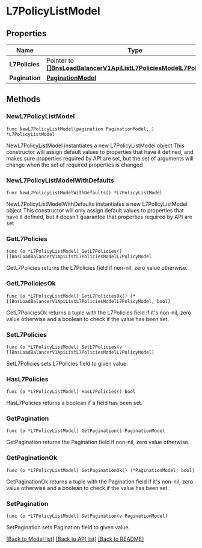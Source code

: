 # L7PolicyListModel

## Properties

Name | Type | Description | Notes
------------ | ------------- | ------------- | -------------
**L7Policies** | Pointer to [**[]BnsLoadBalancerV1ApiListL7PoliciesModelL7PolicyModel**](BnsLoadBalancerV1ApiListL7PoliciesModelL7PolicyModel.md) |  | [optional] 
**Pagination** | [**PaginationModel**](PaginationModel.md) |  | 

## Methods

### NewL7PolicyListModel

`func NewL7PolicyListModel(pagination PaginationModel, ) *L7PolicyListModel`

NewL7PolicyListModel instantiates a new L7PolicyListModel object
This constructor will assign default values to properties that have it defined,
and makes sure properties required by API are set, but the set of arguments
will change when the set of required properties is changed

### NewL7PolicyListModelWithDefaults

`func NewL7PolicyListModelWithDefaults() *L7PolicyListModel`

NewL7PolicyListModelWithDefaults instantiates a new L7PolicyListModel object
This constructor will only assign default values to properties that have it defined,
but it doesn't guarantee that properties required by API are set

### GetL7Policies

`func (o *L7PolicyListModel) GetL7Policies() []BnsLoadBalancerV1ApiListL7PoliciesModelL7PolicyModel`

GetL7Policies returns the L7Policies field if non-nil, zero value otherwise.

### GetL7PoliciesOk

`func (o *L7PolicyListModel) GetL7PoliciesOk() (*[]BnsLoadBalancerV1ApiListL7PoliciesModelL7PolicyModel, bool)`

GetL7PoliciesOk returns a tuple with the L7Policies field if it's non-nil, zero value otherwise
and a boolean to check if the value has been set.

### SetL7Policies

`func (o *L7PolicyListModel) SetL7Policies(v []BnsLoadBalancerV1ApiListL7PoliciesModelL7PolicyModel)`

SetL7Policies sets L7Policies field to given value.

### HasL7Policies

`func (o *L7PolicyListModel) HasL7Policies() bool`

HasL7Policies returns a boolean if a field has been set.

### GetPagination

`func (o *L7PolicyListModel) GetPagination() PaginationModel`

GetPagination returns the Pagination field if non-nil, zero value otherwise.

### GetPaginationOk

`func (o *L7PolicyListModel) GetPaginationOk() (*PaginationModel, bool)`

GetPaginationOk returns a tuple with the Pagination field if it's non-nil, zero value otherwise
and a boolean to check if the value has been set.

### SetPagination

`func (o *L7PolicyListModel) SetPagination(v PaginationModel)`

SetPagination sets Pagination field to given value.



[[Back to Model list]](../README.md#documentation-for-models) [[Back to API list]](../README.md#documentation-for-api-endpoints) [[Back to README]](../README.md)


